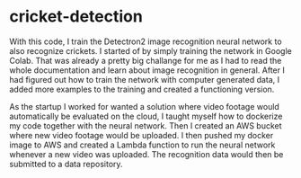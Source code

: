 # cricket-detection
With this code, I train the Detectron2 image recognition neural network to also recognize crickets.
I started of by simply training the network in Google Colab. That was already a pretty big challange for me as I had to read the whole documentation
and learn about image recognition in general. After I had figured out how to train the network with computer generated data, I added more examples to the training
and created a functioning version. 

As the startup I worked for wanted a solution where video footage would automatically be evaluated on the cloud, I taught myself how to dockerize my code together with the neural network. Then I created an AWS bucket where new video footage would be uploaded. I then pushed my docker image to AWS and created a Lambda function
to run the neural network whenever a new video was uploaded. The recognition data would then be submitted to a data repository. 
